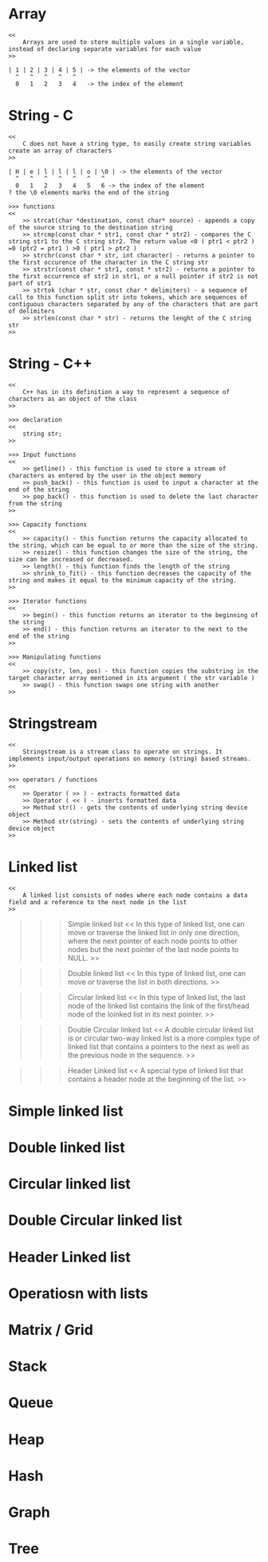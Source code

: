 # Array
    <<
        Arrays are used to store multiple values in a single variable, instead of declaring separate variables for each value
    >>

    | 1 | 2 | 3 | 4 | 5 | -> the elements of the vector
      ^   ^   ^   ^   ^
      0   1   2   3   4   -> the index of the element

# String - C
    <<
        C does not have a string type, to easily create string variables create an array of characters
    >>

    | H | e | l | l | l | o | \0 | -> the elements of the vector
      ^   ^   ^   ^   ^   ^   ^
      0   1   2   3   4   5   6 -> the index of the element
    ? the \0 elements marks the end of the string 

    >>> functions
    <<
        >> strcat(char *destination, const char* source) - appends a copy of the source string to the destination string
        >> strcmp(const char * str1, const char * str2) - compares the C string str1 to the C string str2. The return value <0 ( ptr1 < ptr2 ) =0 (ptr2 = ptr1 ) >0 ( ptr1 > ptr2 )
        >> strchr(const char * str, int character) - returns a pointer to the first occurence of the character in the C string str
        >> strstr(const char * str1, const * str2) - returns a pointer to the first occurrence of str2 in str1, or a null pointer if str2 is not part of str1
        >> strtok (char * str, const char * delimiters) - a sequence of call to this function split str into tokens, which are sequences of contiguous characters separated by any of the characters that are part of delimiters
        >> strlen(const char * str) - returns the lenght of the C string str
    >>

# String - C++
    <<
        C++ has in its definition a way to represent a sequence of characters as an object of the class
    >>

    >>> declaration
    <<
        string str;
    >>

    >>> Input functions
    <<
        >> getline() - this function is used to store a stream of characters as entered by the user in the object memory
        >> push_back() - this function is used to input a character at the end of the string
        >> pop_back() - this function is used to delete the last character from the string
    >>

    >>> Capacity functions
    <<
        >> capacity() - this function returns the capacity allocated to the string, which can be egual to or more than the size of the string.
        >> resize() - this function changes the size of the string, the size can be increased or decreased.
        >> length() - this function finds the length of the string
        >> shrink_to_fit() - this function decreases the capacity of the string and makes it equal to the minimum capacity of the string.
    >>

    >>> Iterator functions
    <<
        >> begin() - this function returns an iterator to the beginning of the string
        >> end() - this function returns an iterator to the next to the end of the string
    >>

    >>> Manipulating functions
    <<
        >> copy(str, len, pos) - this function copies the substring in the target character array mentioned in its argument ( the str variable )
        >> swap() - this function swaps one string with another
    >>

# Stringstream
    <<
        Stringstream is a stream class to operate on strings. It implements input/output operations on memory (string) based streams.
    >>

    >>> operators / functions
    <<
        >> Operator ( >> ) - extracts formatted data
        >> Operator ( << ) - inserts formatted data
        >> Method str() - gets the contents of underlying string device object
        >> Method str(string) - sets the contents of underlying string device object
    >>

# Linked list
    <<
        A linked list consists of nodes where each node contains a data field and a reference to the next node in the list
    >>
    
>>> Simple linked list
    <<
        In this type of linked list, one can move or traverse the linked list in only one direction, where the next pointer of each node points to other nodes but the next pointer of the last node points to NULL.
    >>

>>> Double linked list
    <<
        In this type of linked list, one can move or traverse the list in both directions.
    >>

>>> Circular linked list
    <<
        In this type of linked list, the last node of the linked list contains the link of the first/head node of the loinked list in its next pointer.
    >>

>>> Double Circular linked list
    <<
        A double circular linked list is or circular two-way linked list is a more complex type of linked list that contains a pointers to the next as well as the previous node in the sequence.
    >>

>>> Header Linked list
    <<
        A special type of linked list that contains a header node at the beginning of the list.
    >>

# Simple linked list

# Double linked list

# Circular linked list

# Double Circular linked list

# Header Linked list

# Operatiosn with lists

# Matrix / Grid

# Stack

# Queue

# Heap

# Hash

# Graph

# Tree